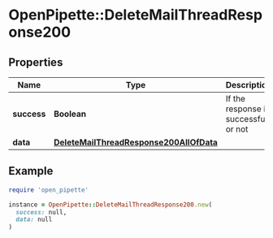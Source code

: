 # OpenPipette::DeleteMailThreadResponse200

## Properties

| Name | Type | Description | Notes |
| ---- | ---- | ----------- | ----- |
| **success** | **Boolean** | If the response is successful or not | [optional] |
| **data** | [**DeleteMailThreadResponse200AllOfData**](DeleteMailThreadResponse200AllOfData.md) |  | [optional] |

## Example

```ruby
require 'open_pipette'

instance = OpenPipette::DeleteMailThreadResponse200.new(
  success: null,
  data: null
)
```


